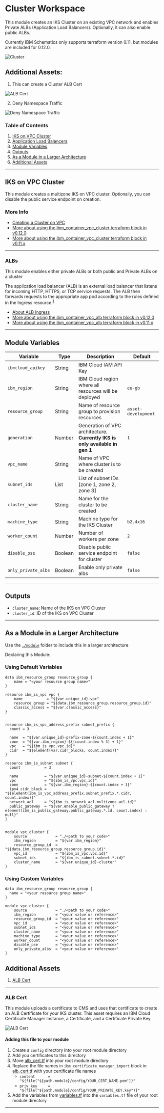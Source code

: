 # Cluster Workspace

This module creates an IKS Cluster on an existing VPC network and enables Private ALBs (Application Load Balancers). Optionally, it can also enable public ALBs.

Currently IBM Schematics only supports terraform version 0.11, but modules are included for 0.12.0.

![Cluster](./.docs/cluster_workspace_module.png)

## Additional Assets:

1. This can create a Cluster ALB Cert

![ALB Cert](./.docs/cluster_alb_cert.png)

2. Deny Namespace Traffic

![Deny Namespace Traffic](.docs/deny_namespace_traffic.png)

### Table of Contents

1. [IKS on VPC Cluster](##iks%20%on%20%vpc%20cluster)
2. [Application Load Balancers](##Albs)
3. [Module Variables](##module%20variables)
4. [Outputs](##Outputs)
7. [As a Module in a Larger Architecture](##As-a-Module-in-a-Larger-Architecture)
5. [Additional Assets](##additional-assets)

------

## IKS on VPC Cluster

This module creates a multizone IKS on VPC cluster. Optionally, you can disable the public service endpoint on creation.

### More Info

- [Creating a Cluster on VPC](https://cloud.ibm.com/docs/containers?topic=containers-getting-started#vpc-classic-gs)
- [More about using the ibm_container_vpc_cluster terraform block in v0.12.0](https://ibm-cloud.github.io/tf-ibm-docs/v1.1.0/r/container_vpc_cluster.html)
- [More about using the ibm_container_vpc_cluster terraform block in v0.11.x](https://ibm-cloud.github.io/tf-ibm-docs/v0.23.0/r/container_vpc_cluster.html)

-----

### ALBs

This module enables either private ALBs or both public and Private ALBs on a cluster

The application load balancer (ALB) is an external load balancer that listens for incoming HTTP, HTTPS, or TCP service requests. The ALB then forwards requests to the appropriate app pod according to the rules defined in the Ingress resource.<sup>[1](https://cloud.ibm.com/docs/containers?topic=containers-ingress-about#alb-about)</sub>

- [About ALB Ingress](https://cloud.ibm.com/docs/containers?topic=containers-ingress-about#alb-about)
- [More about using the ibm_container_vpc_alb terraform block in v0.12.0](https://ibm-cloud.github.io/tf-ibm-docs/v1.1.0/r/container_vpc_alb.html)
- [More about using the ibm_container_vpc_alb terraform block in v0.11.x](https://ibm-cloud.github.io/tf-ibm-docs/v0.23.0/r/container_vpc_alb.html)

-----


## Module Variables


Variable            | Type    | Description                                                                   | Default
--------------------|---------|-------------------------------------------------------------------------------|--------
`ibmcloud_apikey`   | String  | IBM Cloud IAM API Key                                                         | 
`ibm_region`        | String  | IBM Cloud region where all resources will be deployed                         | `eu-gb`
`resource_group`    | String  | Name of resource group to provision resources                                 | `asset-development`
`generation`        | Number  | Generation of VPC architecture. **Currently IKS is only available in gen 1**  | `1`
`vpc_name`          | String  | Name of VPC where cluster is to be created                                    |
`subnet_ids`        | List    | List of subnet IDs [zone 1, zone 2, zone 3]                                   |
`cluster_name`      | String  | Name for the cluster to be created                                            |
`machine_type`      | String  | Machine type for the IKS Cluster                                              | `b2.4x16`
`worker_count`      | Number  | Number of workers per zone                                                    | `2`
`disable_pse`       | Boolean | Disable public service endpoint for cluster                                   | `false`
`only_private_albs` | Boolean | Enable only private albs                                                      | `false`



-----

## Outputs

- `cluster_name`: Name of the IKS on VPC Cluster
- `cluster_id`: ID of the IKS on VPC Cluster


-----

## As a Module in a Larger Architecture

Use the [`./module`](.module) folder to include this in a larger architecture

Declaring this Module:

### Using Default Variables

```
data ibm_resource_group resource_group {
    name = "<your resource group name>"
}

resource ibm_is_vpc vpc {
    name           = "${var.unique_id}-vpc"
    resource_group = "${data.ibm_resource_group.resource_group.id}"
    classic_access = "${var.classic_access}"
}


resource ibm_is_vpc_address_prefix subnet_prefix {
  count = 3

  name  = "${var.unique_id}-prefix-zone-${count.index + 1}"
  zone  = "${var.ibm_region}-${(count.index % 3) + 1}"
  vpc   = "${ibm_is_vpc.vpc.id}"
  cidr  = "${element(var.cidr_blocks, count.index)}"
}

resource ibm_is_subnet subnet {
  count           = 3

  name            = "${var.unique_id}-subnet-${count.index + 1}"
  vpc             = "${ibm_is_vpc.vpc.id}"
  zone            = "${var.ibm_region}-${count.index + 1}"
  ipv4_cidr_block = "${element(ibm_is_vpc_address_prefix.subnet_prefix.*.cidr, count.index)}"
  network_acl     = "${ibm_is_network_acl.multizone_acl.id}"
  public_gateway  = "${var.enable_public_gateway ? element(ibm_is_public_gateway.public_gateway.*.id, count.index) : null}"
}


module vpc_cluster {
    source             = "./<path to your code>"
    ibm_region         = "${var.ibm_region}"
    resource_group_id  = "${data.ibm_resource_group.resource_group.id}"
    vpc_id             = "${ibm_is_vpc.vpc.id}"
    subnet_ids         = "${ibm_is_subnet.subnet.*.id}"
    cluster_name       = "${var.unique_id}-cluster"
}
```

### Using Custom Variables

```
data ibm_resource_group resource_group {
  name = "<your resource group name>"
}

module vpc_cluster {
    source             = "./<path to your code>"
    ibm_region         = "<your value or reference>"
    resource_group_id  = "<your value or reference>"
    vpc_id             = "<your value or reference>"
    subnet_ids         = "<your value or reference>"
    cluster_name       = "<your value or reference>"
    machine_type       = "<your value or reference>"
    worker_count       = "<your value or reference>"
    disable_pse        = "<your value or reference>"
    only_private_albs  = "<your value or reference>"
}

```

## Additional Assets

1. [ALB Cert](###alb-cert)

----

### ALB Cert

This module uploads a certificate to CMS and uses that certificate to create an ALB Certificate for your IKS cluster. 
This asset requires an IBM Cloud Certificate Manager Instance, a Certificate, and a Certificate Private Key

![ALB Cert](../.docs/cluster_alb_cert.png)

#### Adding this file to your module

1. Create a `config` directory into your root module directory
2. Add you certificates to this directory
3. Move [alb_cert.tf](./alb_cert/alb_cert.tf) into your root module directory
4. Replace the file names in `ibm_certificate_manager_import` block in [alb_cert.tf](./alb_cert/alb_cert.tf) with your certificate file names
    - `content      = "${file("${path.module}/config/YOUR_CERT_NAME.pem")}"`
    - `priv_key     = "${file("${path.module}/config/YOUR_PRIVATE_KEY.key")}"`
4. Add the variables from [variables.tf](./alb_cert/variables.tf) into the `variables.tf` file of your root module directory
---